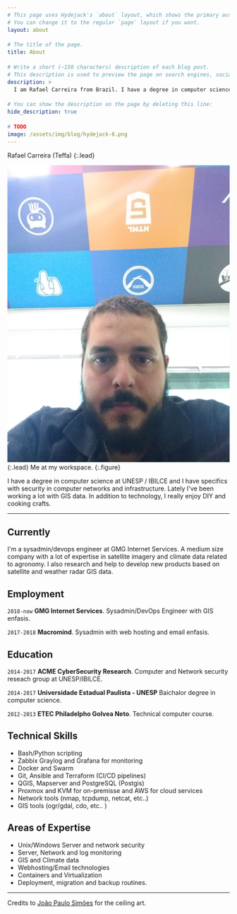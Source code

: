 ```yaml
---
# This page uses Hydejack's `about` layout, which shows the primary author's picture and about text at the top.
# You can change it to the regular `page` layout if you want.
layout: about

# The title of the page.
title: About

# Write a short (~150 characters) description of each blog post.
# This description is used to preview the page on search engines, social media, etc.
description: >
  I am Rafael Carreira from Brazil. I have a degree in computer science at UNESP / IBILCE and I have specifics with security in computer networks and infrastructure. Lately I’ve been working a lot with GIS data. In addition to technology, I really enjoy DIY and cooking crafts

# You can show the description on the page by deleting this line:
hide_description: true

# TODO
image: /assets/img/blog/hydejack-8.png
---
```


Rafael Carreira (Teffa)
{:.lead}

![small](/assets/img/me.jpg){:.lead}
Me at my workspace.
{:.figure}

I have a degree in computer science at UNESP / IBILCE and I have specifics with security in computer networks and infrastructure. Lately I've been working a lot with GIS data. In addition to technology, I really enjoy DIY and cooking crafts.

* * *

## Currently

I'm a sysadmin/devops engineer at GMG Internet Services. A medium size company with a lot of expertise in satellite imagery and climate data related to agronomy. I also research and help to develop new products based on satellite and weather radar GIS data.

## Employment

`2018-now`
__GMG Internet Services__. Sysadmin/DevOps Engineer with GIS enfasis.

`2017-2018`
__Macromind__. Sysadmin with web hosting and email enfasis.

## Education

`2014-2017`
__ACME CyberSecurity Research__. Computer and Network security reseach group at UNESP/IBILCE.

`2014-2017`
__Universidade Estadual Paulista - UNESP__ Baichalor degree in computer science.

`2012-2013`
__ETEC Philadelpho Golvea Neto__. Technical computer course.

## Technical Skills

 * Bash/Python scripting
 * Zabbix Graylog and Grafana for monitoring
 * Docker and Swarm
 * Git, Ansible and Terraform (CI/CD pipelines)
 * QGIS, Mapserver and PostgreSQL (Postgis)
 * Proxmox and KVM for on-premisse and AWS for cloud services
 * Network tools (nmap, tcpdump, netcat, etc..)
 * GIS tools (ogr/gdal, cdo, etc.. )

## Areas of Expertise

 * Unix/Windows Server and network security
 * Server, Network and log monitoring
 * GIS and Climate data
 * Webhosting/Email technologies 
 * Containers and Virtualization
 * Deployment, migration and backup routines.

* * *
Credits to [João Paulo Simões](https://www.linkedin.com/in/joao-paulo-sim%C3%B5es-88904018a/) for the ceiling art.
